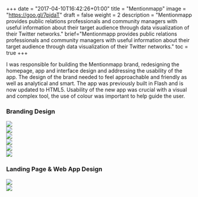 +++
date = "2017-04-10T16:42:26+01:00"
title = "Mentionmapp"
image = "https://goo.gl/7pjdaT"
draft = false
weight = 2
description = "Mentionmapp provides public relations professionals and community managers with useful information about their target audience through data visualization of their Twitter networks."
brief="Mentionmapp provides public relations professionals and community managers with useful information about their target audience through data visualization of their Twitter networks."
toc = true
+++

<p id="post-box" class="break">
  I was responsible for building the Mentionmapp brand, redesigning the homepage, app and interface design and addressing the usability of the app. The design of the brand needed to feel approachable and friendly as well as analytical and smart. The app was previously built in Flash and is now updated to HTML5. Usability of the new app was crucial with a visual and complex tool, the use of colour was important to help guide the user.
</p>

<h3 id="post-box" class="break">
  Branding Design
</h3>
<div class="space break">
<img src="https://goo.gl/PGScLJ">
</div>
<div class="space break">
<img src="https://goo.gl/yMLC9G">
</div>
<div class="space break">
<img src="https://goo.gl/6Huqhu">
</div>
<div class="space break">
<img src="https://goo.gl/K7XUnT">
</div>
<div class="space break">
<img src="https://goo.gl/NCMx77">
</div>
<div class="space break">
<img src="https://goo.gl/mZin8p">
</div>
<h3 id="post-box" class="break">
  Landing Page & Web App Design
</h3>
<div class="space break">
<img src="https://goo.gl/7PRLbn">
</div>
<div class="space break">
<img src="https://goo.gl/uNMYJu">
</div>
